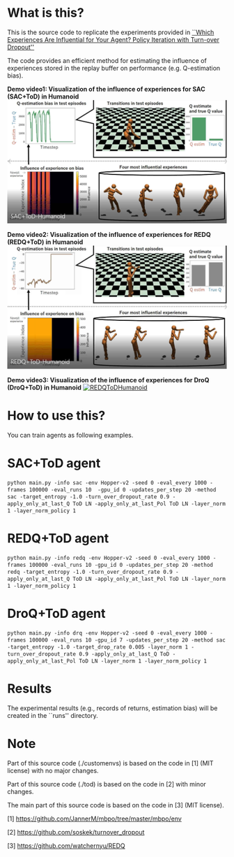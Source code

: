 # What is this?
This is the source code to replicate the experiments provided in [``Which Experiences Are Influential for Your Agent? Policy Iteration with Turn-over Dropout''](https://arxiv.org/abs/2301.11168)

The code provides an efficient method for estimating the influence of experiences stored in the replay buffer on performance (e.g. Q-estimation bias). 

**Demo video1: Visualization of the influence of experiences for SAC (SAC+ToD) in Humanoid**
[![SACToDHumanoid](figures/SAC+ToD-Humanoid.jpg)](https://drive.google.com/file/d/1jtQP0VVuJzPX778DtvgvSDE-mCD0wrbv/view?usp=share_link "SAC")

**Demo video2: Visualization of the influence of experiences for REDQ (REDQ+ToD) in Humanoid**
[![REDQToDHumanoid](figures/REDQ+ToD-Humanoid.jpg)](https://drive.google.com/file/d/1mQ4GnF_HYEbUgImxFHdl1zeTu4rjXEvA/view?usp=share_link "REDQ")

**Demo video3: Visualization of the influence of experiences for DroQ (DroQ+ToD) in Humanoid**
[![REDQToDHumanoid](https://drive.google.com/file/d/18Xieotx8Okfx1fQrasI82Vz-QcvZJRoM/preview)](https://drive.google.com/file/d/18Xieotx8Okfx1fQrasI82Vz-QcvZJRoM/view?usp=sharing "DroQ")

# How to use this?
You can train agents as following examples.
# SAC+ToD agent
```
python main.py -info sac -env Hopper-v2 -seed 0 -eval_every 1000 -frames 100000 -eval_runs 10  -gpu_id 0 -updates_per_step 20 -method sac -target_entropy -1.0 -turn_over_dropout_rate 0.9 -apply_only_at_last_Q ToD LN -apply_only_at_last_Pol ToD LN -layer_norm 1 -layer_norm_policy 1
```

# REDQ+ToD agent
```
python main.py -info redq -env Hopper-v2 -seed 0 -eval_every 1000 -frames 100000 -eval_runs 10 -gpu_id 0 -updates_per_step 20 -method redq -target_entropy -1.0 -turn_over_dropout_rate 0.9 -apply_only_at_last_Q ToD LN -apply_only_at_last_Pol ToD LN -layer_norm 1 -layer_norm_policy 1
```

# DroQ+ToD agent
```
python main.py -info drq -env Hopper-v2 -seed 0 -eval_every 1000 -frames 100000 -eval_runs 10 -gpu_id 7 -updates_per_step 20 -method sac -target_entropy -1.0 -target_drop_rate 0.005 -layer_norm 1 -turn_over_dropout_rate 0.9 -apply_only_at_last_Q ToD -apply_only_at_last_Pol ToD LN -layer_norm 1 -layer_norm_policy 1
```

# Results

The experimental results (e.g., records of returns, estimation bias) will be created in the ``runs'' directory.


# Note

Part of this source code (./customenvs) is based on the code in [1] (MIT license) with no major changes.  

Part of this source code (./tod) is based on the code in [2] with minor changes. 

The main part of this source code is based on the code in [3] (MIT license). 


[1] https://github.com/JannerM/mbpo/tree/master/mbpo/env

[2] https://github.com/soskek/turnover_dropout

[3] https://github.com/watchernyu/REDQ
